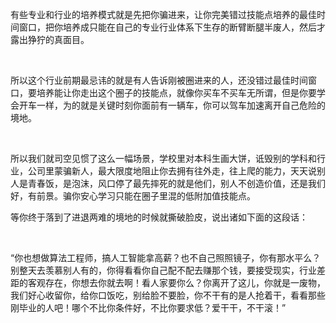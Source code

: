 <p data-pid="ZdGx0IEB">有些专业和行业的培养模式就是先把你骗进来，让你完美错过技能点培养的最佳时间窗口，把你培养成只能在自己的专业行业体系下生存的断臂断腿半废人，然后才露出狰狞的真面目。</p><p><br></p><p data-pid="gIkz2IVL">所以这个行业前期最忌讳的就是有人告诉刚被圈进来的人，还没错过最佳时间窗口，要培养能让你走出这个圈子的技能点，就像你买车不买车无所谓，但是你要学会开车一样，为的就是关键时刻你面前有一辆车，你可以驾车加速离开自己危险的境地。</p><p><br></p><p data-pid="DPw-shXu">所以我们就司空见惯了这么一幅场景，学校里对本科生画大饼，诋毁别的学科和行业，公司里蒙骗新人，最大限度地阻止你去拥有往外走，往上爬的能力，天天说别人是青春饭，是泡沫，风口停了最先摔死的就是他们，别人不创造价值，还是我们好，有前景。骗你安心学习只能在圈子里混的低附加值技能点。</p><p data-pid="YPAoW03S">等你终于落到了进退两难的境地的时候就撕破脸皮，说出诸如下面的这段话：</p><p><br></p><p data-pid="42O-qY-R">“你也想做算法工程师，搞人工智能拿高薪？也不自己照照镜子，你有那水平么？别整天去羡慕别人有的，你得看看你自己配不配去赚那个钱，要接受现实，行业差距的客观存在，你想去你就去啊！看人家要你么？你离开了这儿，你就是一废物，我们好心收留你，给你口饭吃，别给脸不要脸，你不干有的是人抢着干，看看那些刚毕业的人吧！哪个不比你条件好，不比你要求低？爱干干，不干滚！”</p><p></p><p></p>
